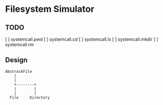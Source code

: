 # Filesystem Simulator

## TODO
[ ] systemcall.pwd
[ ] systemcall.cd
[ ] systemcall.ls
[ ] systemcall.mkdir
[ ] systemcall.rm

## Design

```
AbstrackFile
    |
    |
    +--------+
    |        |
    |        |
  File     Directory
```